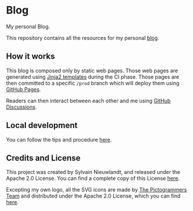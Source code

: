 # Blog

My personal Blog.

This repository contains all the resources for my personal [blog](https://an0rak.dev).

## How it works

This blog is composed only by static web pages. Those web pages are generated using 
[Jinja2 templates](https://pypi.org/project/Jinja2) during the CI phase. Those pages
are then committed to a specific `/prod` branch which will deploy them using 
[GitHub Pages](https://pages.github.com/).

Readers can then interact between each other and me using 
[GitHub Discussions](https://github.com/features/discussions).

## Local development

You can follow the tips and procedure [here](./misc/local-development.md).

## Credits and License

This project was created by Sylvain Nieuwlandt, and released under the Apache 2.0 
License. You can find a complete copy of this License [here](./LICENSE). 

Excepting my own logo, all the SVG icons are made by 
[The Pictogrammers Team](https://www.iconarchive.com/artist/pictogrammers.html) and
distributed under the Apache 2.0 License, which you can find 
[here](./misc/icons-license.txt).